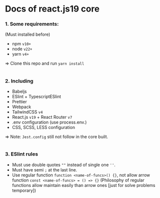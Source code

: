 # Docs of react.js19 core
### 1. Some requirements:
(Must installed before)
- npm `v10+`
- node `v22+`
- yarn `v4+`

=> Clone this repo and run `yarn install`

#
### 2. Including
- Babeljs
- ESlint + TypescriptESlint
- Prettier
- Webpack
- TailwindCSS `v4`
- React.js `v19` + React Router `v7`
- .env configuration (use process.env.<name-of-key>)
- CSS, SCSS, LESS configuration

=> Note: `Jest.config` still not follow in the core built.

#
### 3. ESlint rules
- Must use double quotes `""` instead of single one `''`.
- Must have semi `;` at the last line.   
- Use regular function `function <name-of-funcs>() {}`, not allow arrow function `const <name-of-funcs> = () => {}`
(Philosophy of regular functions allow maintain easily than arrow ones [just for solve problems temporary])
